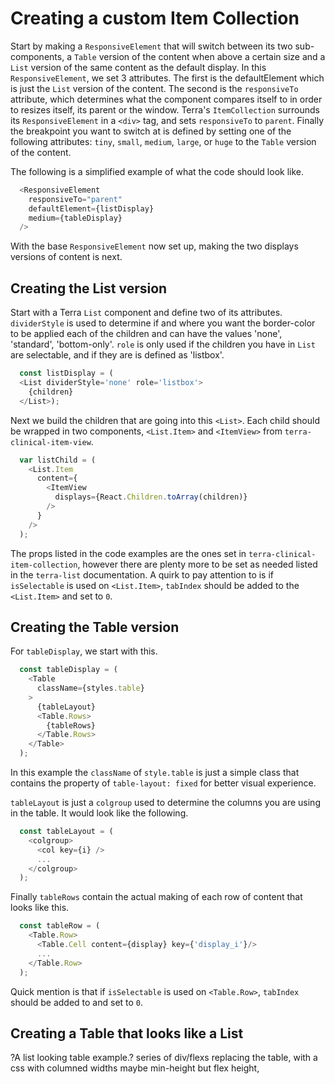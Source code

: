 # Creating a custom Item Collection

Start by making a `ResponsiveElement` that will switch between its two sub-components, a `Table` version of the content when above a certain size and a `List` version of the same content as the default display. In this `ResponsiveElement`, we set 3 attributes. The first is the defaultElement which is just the `List` version of the content. The second is the `responsiveTo` attribute, which determines what the component compares itself to in order to resizes itself, its parent or the window. Terra's `ItemCollection` surrounds its `ResponsiveElement` in a `<div>` tag, and sets `responsiveTo` to `parent`. Finally the breakpoint you want to switch at is defined by setting one of the following attributes: `tiny`, `small`, `medium`, `large`, or `huge` to the `Table` version of the content.

The following is a simplified example of what the code should look like.

```javascript
  <ResponsiveElement
    responsiveTo="parent"
    defaultElement={listDisplay}
    medium={tableDisplay}
  />
```

With the base `ResponsiveElement` now set up, making the two displays versions of content is next.

## Creating the List version

Start with a Terra `List` component and define two of its attributes. `dividerStyle` is used to determine if and where you want the border-color to be applied each of the children and can have the values 'none', 'standard', 'bottom-only'. `role` is only used if the children you have in `List` are selectable, and if they are is defined as 'listbox'.

```javascript
  const listDisplay = (
  <List dividerStyle='none' role='listbox'>
    {children}
  </List>);
```

Next we build the children that are going into this `<List>`. Each child should be wrapped in two components, `<List.Item>` and `<ItemView>` from `terra-clinical-item-view`.

```javascript
  var listChild = (
    <List.Item
      content={
        <ItemView
          displays={React.Children.toArray(children)}
        />
      }
    />
  );
```

The props listed in the code examples are the ones set in `terra-clinical-item-collection`, however there are plenty more to be set as needed listed in the `terra-list` documentation. A quirk to pay attention to is if `isSelectable` is used on `<List.Item>`, `tabIndex` should be added to the `<List.Item>` and set to `0`.

## Creating the Table version

For `tableDisplay`, we start with this.

```javascript
  const tableDisplay = (
    <Table
      className={styles.table}
    >
      {tableLayout}
      <Table.Rows>
        {tableRows}
      </Table.Rows>
    </Table>
  );
```

In this example the `className` of `style.table` is just a simple class that contains the property of `table-layout: fixed` for better visual experience.

`tableLayout` is just a `colgroup` used to determine the columns you are using in the table. It would look like the following.

```javascript
  const tableLayout = (
    <colgroup>
      <col key={i} />
      ...
    </colgroup>
  );
```

Finally `tableRows` contain the actual making of each row of content that looks like this.

```javascript
  const tableRow = (
    <Table.Row>
      <Table.Cell content={display} key={'display_i'}/>
      ...
    </Table.Row>
  );
```

Quick mention is that if `isSelectable` is used on `<Table.Row>`, `tabIndex` should be added to and set to `0`.

## Creating a Table that looks like a List

?A list looking table example.?
series of div/flexs replacing the table, with a css with columned widths
maybe min-height but flex height,
